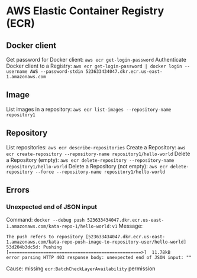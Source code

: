 # AWS Elastic Container Registry (ECR)

## Docker client
Get password for Docker client: `aws ecr get-login-password`
Authenticate Docker client to a Registry: `aws ecr get-login-password | docker login --username AWS --password-stdin 523633434047.dkr.ecr.us-east-1.amazonaws.com`

## Image
List images in a repository: `aws ecr list-images --repository-name repository1`

## Repository
List repositories: `aws ecr describe-repositories`
Create a Repository: `aws ecr create-repository --repository-name repository1/hello-world`
Delete a Repository (empty): `aws ecr delete-repository --repository-name repository1/hello-world`
Delete a Repository (not empty): `aws ecr delete-repository --force --repository-name repository1/hello-world`

## Errors

### Unexpected end of JSON input
Command: `docker --debug push 523633434047.dkr.ecr.us-east-1.amazonaws.com/kata-repo-1/hello-world:v1`
Message:
```
The push refers to repository [523633434047.dkr.ecr.us-east-1.amazonaws.com/kata-repo-push-image-to-repository-user/hello-world]
53d204b3dc5d: Pushing [==================================================>]  11.78kB
error parsing HTTP 403 response body: unexpected end of JSON input: ""
```
Cause: missing `ecr:BatchCheckLayerAvailability` permission

